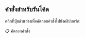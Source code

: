## คำสั่งสำหรับรันโค้ด

คลิกที่ปุ่มด้านล่างเพื่อคัดลอกคำสั่งไปยังคลิปบอร์ด:  

<clipboard-copy value='su -c "cd /storage/emulated/0/Download && export PATH=$PATH:/data/data/com.termux/files/usr/bin && export TERM=xterm-256color && python c.py"'>
📋 คัดลอกคำสั่ง
</clipboard-copy>
